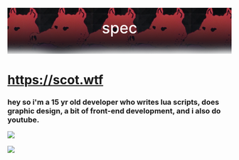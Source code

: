 ![banner](https://raw.githubusercontent.com/scotdotwtf/scotdotwtf/main/banner-git-transparent.png)

# https://scot.wtf
### hey so i'm a 15 yr old developer who writes lua scripts, does graphic design, a bit of front-end development, and i also do youtube.

![](https://komarev.com/ghpvc/?username=scotdotwtf&color=39D353)

![](https://github-readme-stats.vercel.app/api/top-langs/?username=scotdotwtf&layout=compact&theme=dark&title_color=FEFEFE&icon_color=55D24B&text_color=FEFEFE&border_color=30363D&bg_color=0D1117)
